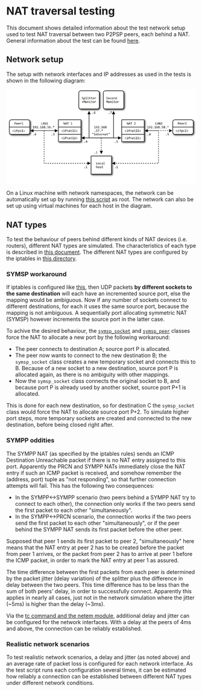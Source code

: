 NAT traversal testing
=====================

This document shows detailed information about the test network setup used to
test NAT traversal between two P2PSP peers, each behind a NAT. General
information about the test can be found [here](NAT_traversal_testing.md).

## Network setup
The setup with network interfaces and IP addresses as used in the tests is shown
in the following diagram:

![network setup details](images/network_setup_details.png)

On a Linux machine with network namespaces, the network can be automatically set
up by running [this script](../tools/setup_NAT_network.sh) as root. The network
can also be set up using virtual machines for each host in the diagram.

## NAT types
To test the behaviour of peers behind different kinds of NAT devices (i.e.
routers), different NAT types are simulated. The characteristics of each type is
described in [this document](NAT_traversal.md). The different NAT types are
configured by the iptables in [this directory](iptables/).

### SYMSP workaround
If iptables is configured like [this](iptables/iptables.rules.symsp1), then UDP
packets **by different sockets to the same destination** will each have an
incremented source port, else the mapping would be ambiguous. Now if any number
of sockets connect to different destinations, for each it uses the same source
port, because the mapping is not ambiguous. A sequentially port allocating
symmetric NAT (SYMSP) however increments the source port in the latter case.

To achive the desired behaviour, the [`symsp_socket`](../src/symsp_socket.py)
and [`symsp_peer`](../src/symsp_peer.py) classes force the NAT to allocate a new
port by the following workaround:

* The peer connects to destination A; source port P is allocated.
* The peer now wants to connect to the new destination B; the `symsp_socket`
  class creates a new temporary socket and connects this to B. Because of a new
  socket to a new destination, source port P is allocated again, as there is
  no ambiguity with other mappings.
* Now the `symsp_socket` class connects the original socket to B, and because
  port P is already used by another socket, source port P+1 is allocated.

This is done for each new destination, so for destination C the `symsp_socket`
class would force the NAT to allocate source port P+2. To simulate higher port
steps, more temporary sockets are created and connected to the new destination,
before being closed right after.

### SYMPP oddities
The SYMPP NAT (as specified by the iptables rules) sends an ICMP Destination
Unreachable packet if there is no NAT entry assigned to this port. Apparently
the PRCN and SYMPP NATs immediately close the NAT entry if such an ICMP packet
is received, and somehow remember the (address, port) tuple as "not responding",
so that further connection attempts will fail. This has the following two
consequences:

* In the SYMPP<->SYMPP scenario (two peers behind a SYMPP NAT try to connect to
  each other), the connection only works if the two peers send the first packet
  to each other "simultaneously".
* In the SYMPP<->PRCN scenario, the connection works if the two peers send the
  first packet to each other "simultaneously", or if the peer behind the SYMPP
  NAT sends its first packet before the other peer.

Supposed that peer 1 sends its first packet to peer 2, "simultaneously" here
means that the NAT entry at peer 2 has to be created before the packet from peer
1 arrives, or the packet from peer 2 has to arrive at peer 1 before the ICMP
packet, in order to mark the NAT entry at peer 1 as assured.

The time difference between the first packets from each peer is determined by
the packet jitter (delay variation) of the splitter plus the difference in delay
between the two peers. This time difference has to be less than the sum of both
peers' delay, in order to successfully connect. Apparently this applies in
nearly all cases, just not in the network simulation where the jitter (~5ms) is
higher than the delay (~3ms).

Via the [tc command and the netem module][1], additional delay and jitter can be
configured for the network interfaces. With a delay at the peers of 4ms and
above, the connection can be reliably established.

### Realistic network scenarios
To test realistic network scenarios, a delay and jitter (as noted above) and an
average rate of packet loss is configured for each network interface. As the
test script runs each configuration several times, it can be estimated how
reliably a connection can be established between different NAT types under
different network conditions.


[1]: http://www.linuxfoundation.org/collaborate/workgroups/networking/netem
